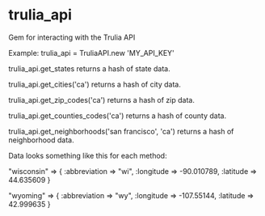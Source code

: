 # trulia_api
Gem for interacting with the Trulia API

Example:
trulia_api = TruliaAPI.new 'MY_API_KEY'

trulia_api.get_states returns a hash of state data.

trulia_api.get_cities('ca') returns a hash of city data.

trulia_api.get_zip_codes('ca') returns a hash of zip data.

trulia_api.get_counties_codes('ca') returns a hash of county data.

trulia_api.get_neighborhoods('san francisco', 'ca') returns a hash of neighborhood data.


Data looks something like this for each method:

"wisconsin" => {
  :abbreviation => "wi",
  :longitude => -90.010789,
  :latitude => 44.635609
}

"wyoming" => {
  :abbreviation => "wy",
  :longitude => -107.55144,
  :latitude => 42.999635
}
